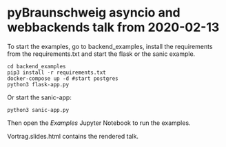 # pyBraunschweig asyncio and webbackends talk from 2020-02-13

To start the examples, go to backend_examples, install the requirements
from the requirements.txt and start the flask or the sanic example.

```
cd backend_examples
pip3 install -r requirements.txt
docker-compose up -d #start postgres
python3 flask-app.py
```

Or start the sanic-app:

```
python3 sanic-app.py
```

Then open the *Examples* Jupyter Notebook to run the examples.


Vortrag.slides.html contains the rendered talk.
